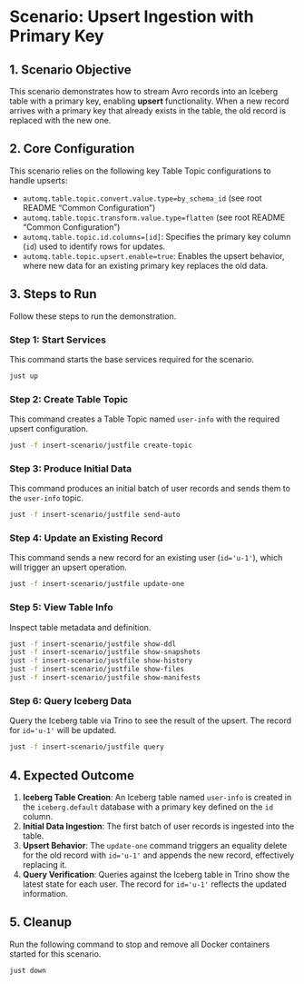 # Scenario: Upsert Ingestion with Primary Key

## 1. Scenario Objective

This scenario demonstrates how to stream Avro records into an Iceberg table with a primary key, enabling **upsert** functionality. When a new record arrives with a primary key that already exists in the table, the old record is replaced with the new one.

## 2. Core Configuration

This scenario relies on the following key Table Topic configurations to handle upserts:
- `automq.table.topic.convert.value.type=by_schema_id` (see root README “Common Configuration”)
- `automq.table.topic.transform.value.type=flatten` (see root README “Common Configuration”)
- `automq.table.topic.id.columns=[id]`: Specifies the primary key column (`id`) used to identify rows for updates.
- `automq.table.topic.upsert.enable=true`: Enables the upsert behavior, where new data for an existing primary key replaces the old data.

## 3. Steps to Run

Follow these steps to run the demonstration.

### Step 1: Start Services

This command starts the base services required for the scenario.

```bash
just up
```

### Step 2: Create Table Topic

This command creates a Table Topic named `user-info` with the required upsert configuration.

```bash
just -f insert-scenario/justfile create-topic
```

### Step 3: Produce Initial Data

This command produces an initial batch of user records and sends them to the `user-info` topic.

```bash
just -f insert-scenario/justfile send-auto
```

### Step 4: Update an Existing Record

This command sends a new record for an existing user (`id='u-1'`), which will trigger an upsert operation.

```bash
just -f insert-scenario/justfile update-one
```

### Step 5: View Table Info

Inspect table metadata and definition.

```bash
just -f insert-scenario/justfile show-ddl
just -f insert-scenario/justfile show-snapshots
just -f insert-scenario/justfile show-history
just -f insert-scenario/justfile show-files
just -f insert-scenario/justfile show-manifests
```

### Step 6: Query Iceberg Data

Query the Iceberg table via Trino to see the result of the upsert. The record for `id='u-1'` will be updated.

```bash
just -f insert-scenario/justfile query
```

## 4. Expected Outcome

1.  **Iceberg Table Creation**: An Iceberg table named `user-info` is created in the `iceberg.default` database with a primary key defined on the `id` column.
2.  **Initial Data Ingestion**: The first batch of user records is ingested into the table.
3.  **Upsert Behavior**: The `update-one` command triggers an equality delete for the old record with `id='u-1'` and appends the new record, effectively replacing it.
4.  **Query Verification**: Queries against the Iceberg table in Trino show the latest state for each user. The record for `id='u-1'` reflects the updated information.

## 5. Cleanup

Run the following command to stop and remove all Docker containers started for this scenario.

```bash
just down
```

